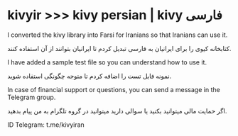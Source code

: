 # kivyir >>> kivy persian | kivy فارسی
I converted the kivy library into Farsi for Iranians so that Iranians can use it.

کتابخانه کیوی را برای ایرانیان به فارسی تبدیل کردم تا ایرانیان بتوانند از آن استفاده کنند.

I have added a sample test file so you can understand how to use it.

نمونه فایل تست را اضافه کردم تا متوجه چگونگی استفاده شوید.

In case of financial support or questions, you can send a message in the Telegram group.

اگر حمایت مالی میتوانید بکنید یا سوالی دارید میتوانید در گروه تلگرام به من پیام بدهید.

ID Telegram: t.me/kivyiran
